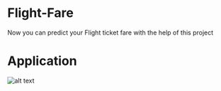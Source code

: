 # Flight-Fare
Now you can predict your Flight ticket fare with the help of this project 

# Application
![alt text](https://drive.google.com/file/d/1rKW_WYhApxM1VLHoXS9kTVAVtEFt4sO2/view?usp=sharing)

